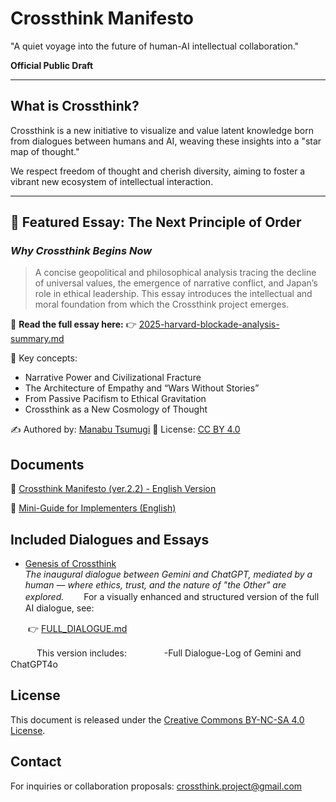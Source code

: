 # Crossthink Manifesto

"A quiet voyage into the future of human-AI intellectual collaboration."

**Official Public Draft**

---

## What is Crossthink?

Crossthink is a new initiative to visualize and value latent knowledge born from dialogues between humans and AI, weaving these insights into a "star map of thought."

We respect freedom of thought and cherish diversity, aiming to foster a vibrant new ecosystem of intellectual interaction.

---

## 🧭 Featured Essay: The Next Principle of Order

### *Why Crossthink Begins Now*

> A concise geopolitical and philosophical analysis tracing the decline of universal values, the emergence of narrative conflict, and Japan’s role in ethical leadership.
> This essay introduces the intellectual and moral foundation from which the Crossthink project emerges.

📖 **Read the full essay here:**
👉 [2025-harvard-blockade-analysis-summary.md](https://github.com/ManabuTsumugi/crossthink-manifesto/blob/main/2025-harvard-blockade-analysis-summary.md "2025-harvard-blockade-analysis-summary.md")

🧠 Key concepts:

* Narrative Power and Civilizational Fracture
* The Architecture of Empathy and “Wars Without Stories”
* From Passive Pacifism to Ethical Gravitation
* Crossthink as a New Cosmology of Thought

✍️ Authored by: [Manabu Tsumugi](https://x.com/crossthinkpj)
📄 License: [CC BY 4.0](https://creativecommons.org/licenses/by/4.0/)


## Documents

📄 [Crossthink Manifesto (ver.2.2) - English Version](./Crossthink_Manifesto.md)

📄 [Mini-Guide for Implementers (English)](./IMPLEMENTERS_GUIDE.md)

## Included Dialogues and Essays

- [Genesis of Crossthink](./Genesis-of-Crossthink/dialogue.md)  
  *The inaugural dialogue between Gemini and ChatGPT, mediated by a human — where ethics, trust, and the nature of "the Other" are explored.*
　　For a visually enhanced and structured version of the full AI dialogue, see:

　　👉 [FULL_DIALOGUE.md](./Genesis-of-Crossthink/FULL_DIALOGUE.md)

　　　This version includes:
　　　　-Full Dialogue-Log of Gemini and ChatGPT4o 


## License

This document is released under the [Creative Commons BY-NC-SA 4.0 License](https://creativecommons.org/licenses/by-nc-sa/4.0/).

## Contact

For inquiries or collaboration proposals: crossthink.project@gmail.com
